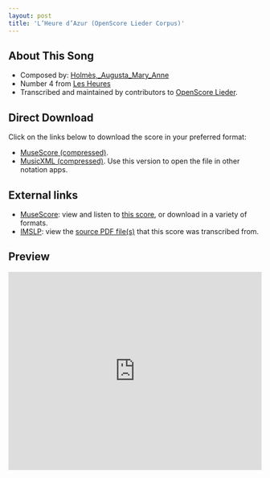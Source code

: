 ```yaml
---
layout: post
title: 'L’Heure d’Azur (OpenScore Lieder Corpus)'
---
```


## About This Song

- Composed by: [Holmès,_Augusta_Mary_Anne](https://fourscoreandmore.org/openscore/lieder/Holmès,_Augusta_Mary_Anne)
- Number 4 from [Les Heures](https://fourscoreandmore.org/openscore/lieder/Holmès,_Augusta_Mary_Anne/Les_Heures)
- Transcribed and maintained by contributors to [OpenScore Lieder].

[OpenScore Lieder]: https://musescore.com/openscore-lieder-corpus

## Direct Download

Click on the links below to download the score in your preferred format:
- [MuseScore (compressed)](https://github.com/openscore/lieder/blob/main/scores/Holmès,_Augusta_Mary_Anne/Les_Heures/4_L’Heure_d’Azur/lc5001674.mscz?raw=true).
- [MusicXML (compressed)](https://github.com/openscore/lieder/blob/main/scores/Holmès,_Augusta_Mary_Anne/Les_Heures/4_L’Heure_d’Azur/lc5001674.mxl?raw=true). Use this version to open the file in other notation apps.

## External links

- [MuseScore]: view and listen to [this score][MuseScore], or download in a variety of formats.
- [IMSLP]: view the [source PDF file(s)][IMSLP] that this score was transcribed from.

[MuseScore]: https://musescore.com/score/5001674
[IMSLP]: https://imslp.org/wiki/Special:ReverseLookup/55434

## Preview

<iframe width="100%" height="394" src="https://musescore.com/openscore-lieder-corpus/scores/5001674/embed" frameborder="0" allowfullscreen allow="autoplay; fullscreen"></iframe>
